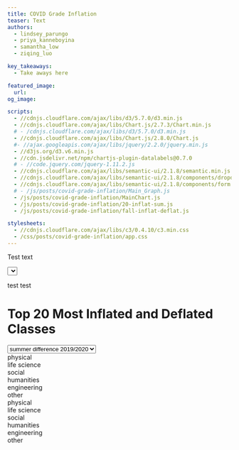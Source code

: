 ```yaml
---
title: COVID Grade Inflation
teaser: Text
authors:
  - lindsey_parungo
  - priya_kanneboyina
  - samantha_low
  - ziqing_luo

key_takeaways:
  - Take aways here

featured_image:
  url: 
og_image: 

scripts:
  - //cdnjs.cloudflare.com/ajax/libs/d3/5.7.0/d3.min.js 
  - //cdnjs.cloudflare.com/ajax/libs/Chart.js/2.7.3/Chart.min.js
  # - /cdnjs.cloudflare.com/ajax/libs/d3/5.7.0/d3.min.js 
  - //cdnjs.cloudflare.com/ajax/libs/Chart.js/2.8.0/Chart.js
  #- //ajax.googleapis.com/ajax/libs/jquery/2.2.0/jquery.min.js
  - //d3js.org/d3.v6.min.js
  - //cdn.jsdelivr.net/npm/chartjs-plugin-datalabels@0.7.0
  # - //code.jquery.com/jquery-1.11.2.js
  - //cdnjs.cloudflare.com/ajax/libs/semantic-ui/2.1.8/semantic.min.js
  - //cdnjs.cloudflare.com/ajax/libs/semantic-ui/2.1.8/components/dropdown.min.js
  - //cdnjs.cloudflare.com/ajax/libs/semantic-ui/2.1.8/components/form.min.js
  # - /js/posts/covid-grade-inflation/Main_Graph.js
  - /js/posts/covid-grade-inflation/MainChart.js
  - /js/posts/covid-grade-inflation/20-inflat-sum.js
  - /js/posts/covid-grade-inflation/fall-inflat-deflat.js

stylesheets:
  - //cdnjs.cloudflare.com/ajax/libs/c3/0.4.10/c3.min.css
  - /css/posts/covid-grade-inflation/app.css
---
```


Test text

<script src="https://code.highcharts.com/highcharts.js"></script>

<script src="https://code.highcharts.com/modules/export-data.js"></script>

<script src="https://code.highcharts.com/modules/accessibility.js"></script>

<script src="https://d3js.org/d3.v3.min.js"></script>

<select id="dropdown-menu"></select>

<div class = "main_graph">
  <canvas id = "main-chart"></canvas>
</div>

test test



<figure class="highcharts-figure">
    <div id="container"></div>
    <p class="highcharts-description">
    </p>
</figure>

<script src="/js/posts/covid-grade-inflation/pie_chart.js"></script>

 

# Top 20 Most Inflated and Deflated Classes

<!-- Chart container -->
<div id="inflation"> 
  <!-- Drop-down -->
<script src="https://cdnjs.cloudflare.com/ajax/libs/Chart.js/2.7.2/Chart.bundle.min.js"></script>
<script src="https://code.jquery.com/jquery-1.12.4.min.js"></script>

<select class>
  <option value="summer">summer difference 2019/2020</option>
  <option value="fall">fall difference 2019/2020 </option>
</select>
<div>
    <div class= "summer GFG">
      <div id="legend">
        <div class="item physical">physical</div>
        <div class="item life_science">life science</div>
        <div class="item social">social</div>
        <div class="item humanities">humanities</div>
        <div class="item engineering">engineering</div>
        <div class="item other">other</div>
      </div>
      <canvas id="inflationChart"></canvas>
      <canvas id="deflationChart"></canvas>
    </div>
    <div class="fall GFG">
     <div id="legend">
        <div class="item physical">physical</div>
        <div class="item life_science">life science</div>
        <div class="item social">social</div>
        <div class="item humanities">humanities</div>
        <div class="item engineering">engineering</div>
        <div class="item other">other</div>
      </div>
      <canvas id = "fallinflatChart"></canvas>
      <canvas id = "falldeflatChart"></canvas>
    </div>           
</div>

</div>









